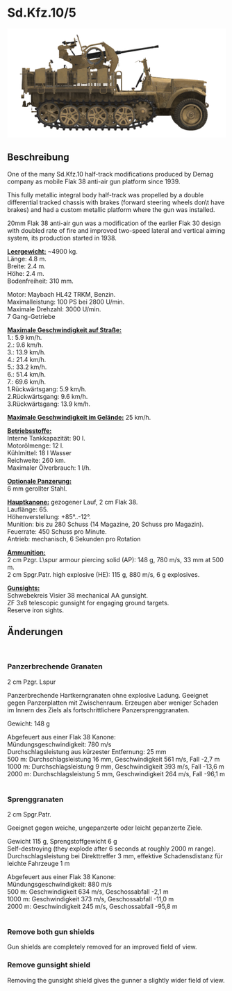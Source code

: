 # Sd.Kfz.10/5  
  
![sdkfz10-5](../images/sdkfz10-5.png)  
  
## Beschreibung  
  
One of the many Sd.Kfz.10 half-track modifications produced by Demag company as mobile Flak 38 anti-air gun platform since 1939.  
  
This fully metallic integral body half-track was propelled by a double differential tracked chassis with brakes (forward steering wheels don\t have brakes) and had a custom metallic platform where the gun was installed.  
  
20mm Flak 38 anti-air gun was a modification of the earlier Flak 30 design with doubled rate of fire and improved two-speed lateral and vertical aiming system, its production started in 1938.  
  
<b><u>Leergewicht:</u></b> ~4900 kg.  
Länge: 4.8 m.  
Breite: 2.4 m.  
Höhe: 2.4 m.  
Bodenfreiheit: 310 mm.  
  
Motor: Maybach HL42 TRKM, Benzin.  
Maximalleistung: 100 PS bei 2800 U/min.  
Maximale Drehzahl: 3000 U/min.  
7 Gang-Getriebe  
  
<b><u>Maximale Geschwindigkeit auf Straße:</u></b>  
1.: 5.9 km/h.  
2.: 9.6 km/h.  
3.: 13.9 km/h.  
4.: 21.4 km/h.  
5.: 33.2 km/h.  
6.: 51.4 km/h.  
7.: 69.6 km/h.  
1.Rückwärtsgang: 5.9 km/h.  
2.Rückwärtsgang: 9.6 km/h.  
3.Rückwärtsgang: 13.9 km/h.  
  
<b><u>Maximale Geschwindigkeit im Gelände:</u></b> 25 km/h.  
  
<b><u>Betriebsstoffe:</u></b>  
Interne Tankkapazität: 90 l.  
Motorölmenge: 12 l.  
Kühlmittel: 18 l Wasser  
Reichweite: 260 km.  
Maximaler Ölverbrauch: 1 l/h.  
  
<b><u>Optionale Panzerung:</u></b>  
6 mm gerollter Stahl.  
  
<b><u>Hauptkanone:</u></b> gezogener Lauf, 2 cm Flak 38.  
Lauflänge: 65.  
Höhenverstellung: +85°..-12°.  
Munition: bis zu 280 Schuss (14 Magazine, 20 Schuss pro Magazin).  
Feuerrate: 450 Schuss pro Minute.  
Antrieb: mechanisch, 6 Sekunden pro Rotation  
  
<b><u>Ammunition: </u></b>  
2 cm Pzgr. L\spur armour piercing solid (AP): 148 g, 780 m/s, 33 mm at 500 m.  
2 cm Spgr.Patr. high explosive (HE): 115 g, 880 m/s, 6 g explosives.  
  
<b><u>Gunsights:</u></b>  
Schwebekreis Visier 38 mechanical AA gunsight.  
ZF 3x8 telescopic gunsight for engaging ground targets.  
Reserve iron sights.  
  
  
## Änderungen  
  ﻿
  
### Panzerbrechende Granaten  
  
2 cm Pzgr. Lspur  
  
Panzerbrechende Hartkerngranaten ohne explosive Ladung. Geeignet gegen Panzerplatten mit Zwischenraum. Erzeugen aber weniger Schaden im Innern des Ziels als fortschrittlichere Panzersprenggranaten.  
  
Gewicht: 148 g  
  
Abgefeuert aus einer Flak 38 Kanone:  
Mündungsgeschwindigkeit: 780 m/s   
Durchschlagsleistung aus kürzester Entfernung: 25 mm  
500 m: Durchschlagsleistung 16 mm, Geschwindigkeit 561 m/s, Fall -2,7 m  
1000 m: Durchschlagsleistung 9 mm, Geschwindigkeit 393 m/s, Fall -13,6 m  
2000 m: Durchschlagsleistung 5 mm, Geschwindigkeit 264 m/s, Fall -96,1 m  
  ﻿
  
### Sprenggranaten  
  
2 cm Spgr.Patr.  
  
Geeignet gegen weiche, ungepanzerte oder leicht gepanzerte Ziele.  
  
Gewicht 115 g, Sprengstoffgewicht 6 g  
Self-destroying (they explode after 6 seconds at roughly 2000 m range).  
Durchschlagsleistung bei Direkttreffer 3 mm, effektive Schadensdistanz für leichte Fahrzeuge 1 m  
  
Abgefeuert aus einer Flak 38 Kanone:  
Mündungsgeschwindigkeit: 880 m/s  
500 m: Geschwindigkeit 634 m/s, Geschossabfall -2,1 m  
1000 m: Geschwindigkeit 373 m/s, Geschossabfall -11,0 m  
2000 m: Geschwindigkeit 245 m/s, Geschossabfall -95,8 m  
  ﻿
  
### Remove both gun shields  
  
Gun shields are completely removed for an improved field of view.  ﻿
  
### Remove gunsight shield  
  
Removing the gunsight shield gives the gunner a slightly wider field of view.  